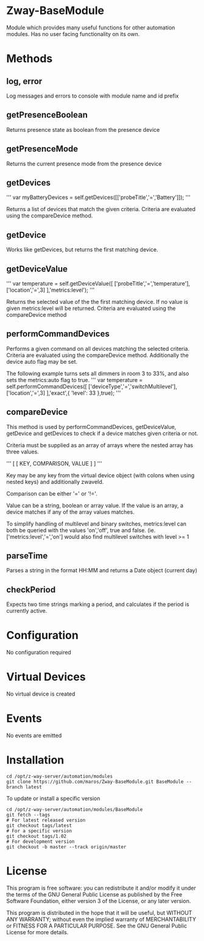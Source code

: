 # Zway-BaseModule

Module which provides many useful functions for other automation modules.
Has no user facing functionality on its own.

# Methods

## log, error

Log messages and errors to console with module name and id prefix

## getPresenceBoolean

Returns presence state as boolean from the presence device 

## getPresenceMode

Returns the current presence mode from the presence device

## getDevices

'''
var myBatteryDevices = self.getDevices([['probeTitle','=','Battery']]);
'''

Returns a list of devices that match the given criteria. Criteria are 
evaluated using the compareDevice method.

## getDevice

Works like getDevices, but returns the first matching device.

## getDeviceValue

'''
var temperature = self.getDeviceValue([
        ['probeTitle','=','temperature'],
        ['location','=',3]
    ],'metrics:level');
'''

Returns the selected value of the the first matching device. If no value is
given metrics:level will be returned. 
Criteria are evaluated using the compareDevice method

## performCommandDevices

Performs a given command on all devices matching the selected criteria.
Criteria are evaluated using the compareDevice method. Additionally the
device auto flag may be set.

The following example turns sets all dimmers in room 3 to 33%, and also sets
the metrics:auto flag to true.
'''
var temperature = self.performCommandDevices([
        ['deviceType','=','switchMultilevel'],
        ['location','=',3]
    ],'exact',{ 'level': 33 },true);
'''

## compareDevice

This method is used by performCommandDevices, getDeviceValue, getDevice and
getDevices to check if a device matches given criteria or not.

Criteria must be supplied as an array of arrays where the nested array has 
three values.

'''
[
    [ KEY, COMPARISON, VALUE ]
]
'''

Key may be any key from the virtual device object (with colons when using 
nested keys) and additionally zwaveId.

Comparison can be either '=' or '!='.

Value can be a string, boolean or array value. If the value is an array, a
device matches if any of the array values matches.

To simplify handling of multilevel and binary switches, metrics:level can 
both be queried with the values 'on','off', true and false. (ie. 
['metrics:level','=','on'] would also find multilevel switches with level >= 1

## parseTime

Parses a string in the format HH:MM and returns a Date object (current day)

## checkPeriod

Expects two time strings marking a period, and calculates if the period
is currently active.

# Configuration

No configuration required

# Virtual Devices

No virtual device is created

# Events

No events are emitted

# Installation

```shell
cd /opt/z-way-server/automation/modules
git clone https://github.com/maros/Zway-BaseModule.git BaseModule --branch latest
```

To update or install a specific version
```shell
cd /opt/z-way-server/automation/modules/BaseModule
git fetch --tags
# For latest released version
git checkout tags/latest
# For a specific version
git checkout tags/1.02
# For development version
git checkout -b master --track origin/master
```

# License

This program is free software: you can redistribute it and/or modify
it under the terms of the GNU General Public License as published by
the Free Software Foundation, either version 3 of the License, or any 
later version.

This program is distributed in the hope that it will be useful,
but WITHOUT ANY WARRANTY; without even the implied warranty of
MERCHANTABILITY or FITNESS FOR A PARTICULAR PURPOSE. See the
GNU General Public License for more details.

